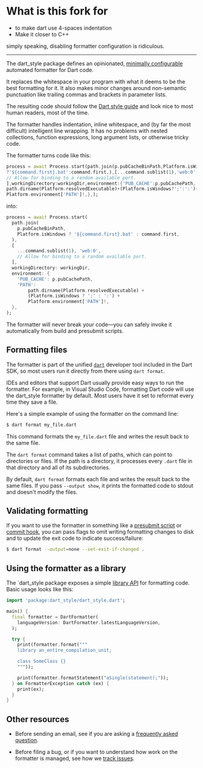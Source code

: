 # What is this fork for
- to make dart use 4-spaces indentation
- Make it closer to C++

simply speaking, disabling formatter configuration is ridiculous.

---

The dart_style package defines an opinionated, [minimally configurable][config]
automated formatter for Dart code.

[config]: https://github.com/dart-lang/dart_style/wiki/Configuration

It replaces the whitespace in your program with what it deems to be the
best formatting for it. It also makes minor changes around non-semantic
punctuation like trailing commas and brackets in parameter lists.

The resulting code should follow the [Dart style guide][] and look nice to most
human readers, most of the time.

[dart style guide]: https://dart.dev/guides/language/effective-dart/style

The formatter handles indentation, inline whitespace, and (by far the most
difficult) intelligent line wrapping. It has no problems with nested
collections, function expressions, long argument lists, or otherwise tricky
code.

The formatter turns code like this:

```dart
process = await Process.start(path.join(p.pubCacheBinPath,Platform.isWindows
?'${command.first}.bat':command.first,),[...command.sublist(1),'web:0',
// Allow for binding to a random available port.
],workingDirectory:workingDir,environment:{'PUB_CACHE':p.pubCachePath,'PATH':
path.dirname(Platform.resolvedExecutable)+(Platform.isWindows?';':':')+
Platform.environment['PATH']!,},);
```

into:

```dart
process = await Process.start(
  path.join(
    p.pubCacheBinPath,
    Platform.isWindows ? '${command.first}.bat' : command.first,
  ),
  [
    ...command.sublist(1), 'web:0',
    // Allow for binding to a random available port.
  ],
  workingDirectory: workingDir,
  environment: {
    'PUB_CACHE': p.pubCachePath,
    'PATH':
        path.dirname(Platform.resolvedExecutable) +
        (Platform.isWindows ? ';' : ':') +
        Platform.environment['PATH']!,
  },
);
```

The formatter will never break your code&mdash;you can safely invoke it
automatically from build and presubmit scripts.

## Formatting files

The formatter is part of the unified [`dart`][] developer tool included in the
Dart SDK, so most users run it directly from there using `dart format`.

[`dart`]: https://dart.dev/tools/dart-tool

IDEs and editors that support Dart usually provide easy ways to run the
formatter. For example, in Visual Studio Code, formatting Dart code will use
the dart_style formatter by default. Most users have it set to reformat every
time they save a file.

Here's a simple example of using the formatter on the command line:

```sh
$ dart format my_file.dart
```

This command formats the `my_file.dart` file and writes the result back to the
same file.

The `dart format` command takes a list of paths, which can point to directories
or files. If the path is a directory, it processes every `.dart` file in that
directory and all of its subdirectories.

By default, `dart format` formats each file and writes the result back to the
same files. If you pass `--output show`, it prints the formatted code to stdout
and doesn't modify the files.

## Validating formatting

If you want to use the formatter in something like a [presubmit script][] or
[commit hook][], you can pass flags to omit writing formatting changes to disk
and to update the exit code to indicate success/failure:

```sh
$ dart format --output=none --set-exit-if-changed .
```

[presubmit script]: https://www.chromium.org/developers/how-tos/depottools/presubmit-scripts
[commit hook]: https://git-scm.com/book/en/v2/Customizing-Git-Git-Hooks

## Using the formatter as a library

The `dart_style package exposes a simple [library API][] for formatting code.
Basic usage looks like this:

[library api]: https://pub.dev/documentation/dart_style/latest/

```dart
import 'package:dart_style/dart_style.dart';

main() {
  final formatter = DartFormatter(
    languageVersion: DartFormatter.latestLanguageVersion,
  );

  try {
    print(formatter.format("""
    library an_entire_compilation_unit;

    class SomeClass {}
    """));

    print(formatter.formatStatement("aSingle(statement);"));
  } on FormatterException catch (ex) {
    print(ex);
  }
}
```

## Other resources

* Before sending an email, see if you are asking a
  [frequently asked question][faq].

* Before filing a bug, or if you want to understand how work on the
  formatter is managed, see how we [track issues][].

[faq]: https://github.com/dart-lang/dart_style/wiki/FAQ
[track issues]: https://github.com/dart-lang/dart_style/wiki/Tracking-issues
